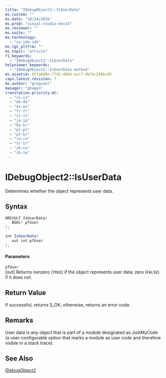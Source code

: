 ```yaml
---
title: "IDebugObject2::IsUserData"
ms.custom: ""
ms.date: "10/14/2016"
ms.prod: "visual-studio-dev14"
ms.reviewer: ""
ms.suite: ""
ms.technology: 
  - "vs-ide-sdk"
ms.tgt_pltfrm: ""
ms.topic: "article"
f1_keywords: 
  - "IDebugObject2::IsUserData"
helpviewer_keywords: 
  - "IDebugObject2::IsUserData method"
ms.assetid: 6ffa0d0e-f742-496d-acc7-db74c248bc45
caps.latest.revision: 7
ms.author: "gregvanl"
manager: "ghogen"
translation.priority.mt: 
  - "cs-cz"
  - "de-de"
  - "es-es"
  - "fr-fr"
  - "it-it"
  - "ja-jp"
  - "ko-kr"
  - "pl-pl"
  - "pt-br"
  - "ru-ru"
  - "tr-tr"
  - "zh-cn"
  - "zh-tw"
---
```

# IDebugObject2::IsUserData
Determines whether the object represents user data.  
  
## Syntax  
  
```cpp  
HRESULT IsUserData(  
   BOOL* pfUser  
);  
```  
  
```c#  
int IsUserData(  
   out int pfUser  
);  
```  
  
#### Parameters  
 `pfUser`  
 [out] Returns nonzero (`TRUE`) if the object represents user data; zero (`FALSE`) if it does not.  
  
## Return Value  
 If successful, returns S_OK; otherwise, returns an error code.  
  
## Remarks  
 User data is any object that is part of a module designated as JustMyCode (a user-configurable option that marks a module as user code and therefore visible in a stack trace).  
  
## See Also  
 [IDebugObject2](../extensibility/idebugobject2.md)